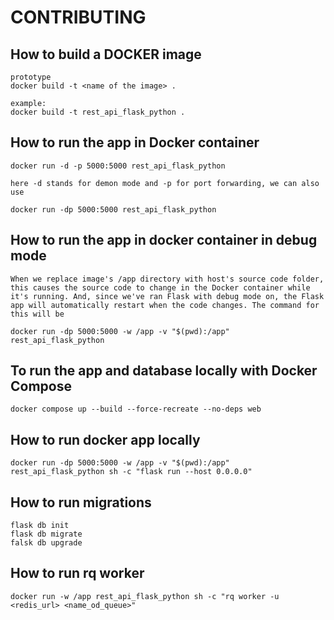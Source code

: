 # CONTRIBUTING

## How to build a DOCKER image

```
prototype
docker build -t <name of the image> .

example:
docker build -t rest_api_flask_python .
```

## How to run the app in Docker container
```
docker run -d -p 5000:5000 rest_api_flask_python

here -d stands for demon mode and -p for port forwarding, we can also use

docker run -dp 5000:5000 rest_api_flask_python
```

##  How to run the app in docker container in debug mode

```
When we replace image's /app directory with host's source code folder, this causes the source code to change in the Docker container while it's running. And, since we've ran Flask with debug mode on, the Flask app will automatically restart when the code changes. The command for this will be

docker run -dp 5000:5000 -w /app -v "$(pwd):/app" rest_api_flask_python
```

## To run the app and database locally with Docker Compose
```
docker compose up --build --force-recreate --no-deps web
```

##  How to run docker app locally

```
docker run -dp 5000:5000 -w /app -v "$(pwd):/app" rest_api_flask_python sh -c "flask run --host 0.0.0.0"

```

## How to run migrations

```
flask db init
flask db migrate
falsk db upgrade
```

## How to run rq worker

```
docker run -w /app rest_api_flask_python sh -c "rq worker -u <redis_url> <name_od_queue>"
```
